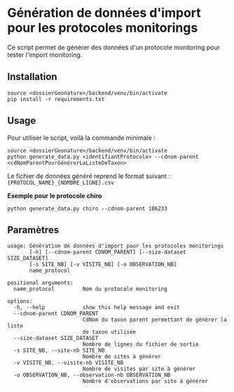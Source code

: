 # Génération de données d'import pour les protocoles monitorings

Ce script permet de générer des données d'un protocole monitoring pour tester l'import monitoring.

## Installation

```shell
source <dossierGeonature>/backend/venv/bin/activate
pip install -r requirements.txt
```

## Usage

Pour utiliser le script, voilà la commande minimale :

```shell
source <dossierGeonature>/backend/venv/bin/activate
python generate_data.py <identifiantProtocole> --cdnom-parent <cdNomParentPourGénérerLaListeDeTaxon>
```

Le fichier de données généré reprend le format suivant : `{PROTOCOL_NAME}_{NOMBRE_LIGNE}.csv`

**Exemple pour le protocole chiro**

```shell
python generate_data.py chiro --cdnom-parent 186233
```

## Paramètres

```plain
usage: Génération de données d'import pour les protocoles monitorings
       [-h] [--cdnom-parent CDNOM_PARENT] [--size-dataset SIZE_DATASET]
       [-s SITE_NB] [-v VISITE_NB] [-o OBSERVATION_NB]
       name_protocol

positional arguments:
  name_protocol         Nom du protocole monitoring

options:
  -h, --help            show this help message and exit
  --cdnom-parent CDNOM_PARENT
                        CdNom du taxon parent permettant de générer la liste
                        de taxon utilisée
  --size-dataset SIZE_DATASET
                        Nombre de lignes du fichier de sortie
  -s SITE_NB, --site-nb SITE_NB
                        Nombre de sites à générer
  -v VISITE_NB, --visite-nb VISITE_NB
                        Nombre de visites par site à générer
  -o OBSERVATION_NB, --observation-nb OBSERVATION_NB
                        Nombre d'observations par site à générer
```
